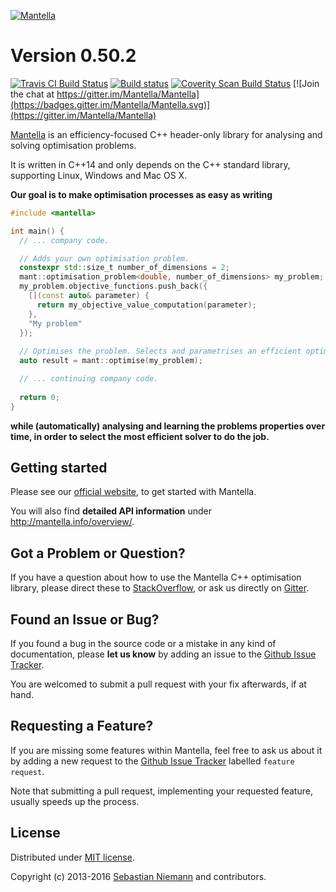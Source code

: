 [![Mantella](http://mantella.info/assets/images/logo_with_name.png)](http://mantella.info/)

Version 0.50.2
==============

[![Travis CI Build Status](https://travis-ci.org/Mantella/Mantella.png?branch=master)](https://travis-ci.org/Mantella/Mantella) [![Build status](https://ci.appveyor.com/api/projects/status/jo6ycl46rdomku2v/branch/master?svg=true)](https://ci.appveyor.com/project/SebastianNiemann/mantella/branch/master) [![Coverity Scan Build Status](https://scan.coverity.com/projects/3285/badge.svg)](https://scan.coverity.com/projects/3285) [![Join the chat at https://gitter.im/Mantella/Mantella](https://badges.gitter.im/Mantella/Mantella.svg)](https://gitter.im/Mantella/Mantella)

[Mantella](http://mantella.info/) is an efficiency-focused C++ header-only library for analysing and solving optimisation problems.

It is written in C++14 and only depends on the C++ standard library, supporting Linux, Windows and Mac OS X.

**Our goal is to make optimisation processes as easy as writing**

``` cpp
#include <mantella>

int main() {
  // ... company code.

  // Adds your own optimisation problem.
  constexpr std::size_t number_of_dimensions = 2;
  mant::optimisation_problem<double, number_of_dimensions> my_problem;
  my_problem.objective_functions.push_back({
    [](const auto& parameter) {
      return my_objective_value_computation(parameter);
    },
    "My problem"
  });
  
  // Optimises the problem. Selects and parametrises an efficient optimiser automatically.
  auto result = mant::optimise(my_problem);

  // ... continuing company code.
  
  return 0;
}
```

**while (automatically) analysing and learning the problems properties over time, in order to select the most efficient solver to do the job.**

Getting started
---------------
Please see our [official website](http://mantella.info/getting-started/), to get started with Mantella.

You will also find **detailed API information** under http://mantella.info/overview/.

Got a Problem or Question?
--------------------------
If you have a question about how to use the Mantella C++ optimisation library, please direct these to [StackOverflow](http://stackoverflow.com/questions/tagged/mantella), or ask us directly on [Gitter](https://gitter.im/Mantella/Mantella).

Found an Issue or Bug?
----------------------
If you found a bug in the source code or a mistake in any kind of documentation, please **let us know** by adding an issue to the [Github Issue Tracker](https://github.com/Mantella/Mantella/issues).

You are welcomed to submit a pull request with your fix afterwards, if at hand.

Requesting a Feature?
---------------------
If you are missing some features within Mantella, feel free to ask us about it by adding a new request to the [Github Issue Tracker](https://github.com/Mantella/Mantella/issues) labelled `feature request`.

Note that submitting a pull request, implementing your requested feature, usually speeds up the process.

License
-------
Distributed under [MIT license](http://opensource.org/licenses/MIT).

Copyright (c) 2013-2016 [Sebastian Niemann](mailto:niemann@sra.uni-hannover.de) and contributors.
